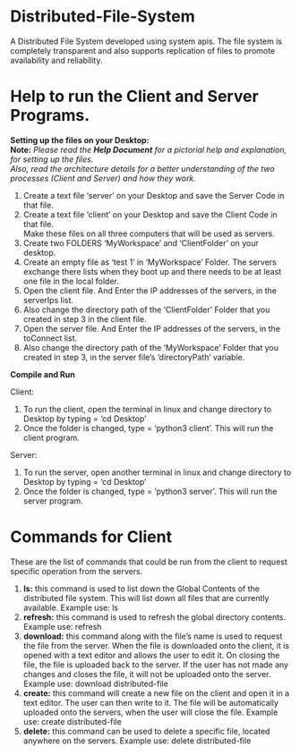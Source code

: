 # Distributed-File-System
A Distributed File System developed using system apis. The file system is completely transparent and also supports replication of files to promote availability and reliability.

# Help to run the Client and Server Programs.  

**Setting up the files on your Desktop:**  
**Note:** _Please read the **Help Document** for a pictorial help and explanation, for setting up the files._  
          _Also, read the architecture details for a better understanding of the two processes (Client and Server) and how they work._  

1. Create a text file ‘server’ on your Desktop and save the Server Code in that file.  
2. Create a text file ‘client’ on your Desktop and save the Client Code in that file.  
Make these files on all three computers that will be used as servers.  
3. Create two FOLDERS ‘MyWorkspace’ and ‘ClientFolder’ on your desktop.  
4. Create an empty file as ‘test 1’ in ‘MyWorkspace’ Folder. The servers exchange there lists when they boot up and there needs to be at least one file in the local folder.  
5. Open the client file. And Enter the IP addresses of the servers, in the serverIps list.  
6. Also change the directory path of the ‘ClientFolder’ Folder that you created in step 3 in the client file.  
7. Open the server file. And Enter the IP addresses of the servers, in the toConnect list.  
8. Also change the directory path of the ‘MyWorkspace’ Folder that you created in step 3, in the server file’s ‘directoryPath’ variable.  

**Compile and Run**  

Client:  
1. To run the client, open the terminal in linux and change directory to Desktop by typing = ‘cd Desktop’  
2. Once the folder is changed, type = ‘python3 client’. This will run the client program.  

Server:  
1. To run the server, open another terminal in linux and change directory to Desktop by typing = ‘cd Desktop’  
2. Once the folder is changed, type = ‘python3 server’. This will run the server program.  

# Commands for Client  

These are the list of commands that could be run from the client to request specific operation from the servers.  

1. **ls:** this command is used to list down the Global Contents of the distributed file system. This will list down all files that are currently available. Example use: ls  
2. **refresh:** this command is used to refresh the global directory contents. Example use: refresh  
3. **download:** this command along with the file’s name is used to request the file from the server. When the file is downloaded onto the client, it is opened with a text editor and allows the user to edit it. On closing the file, the file is uploaded back to the server. If the user has not made any changes and closes the file, it will not be uploaded onto the server. Example use: download distributed-file  
4. **create:** this command will create a new file on the client and open it in a text editor. The user can then write to it. The file will be automatically uploaded onto the servers, when the user will close the file. Example use: create distributed-file  
5. **delete:** this command can be used to delete a specific file, located anywhere on the servers. Example use: delete distributed-file  
